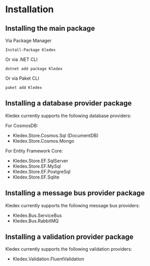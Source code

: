 # Installation

## Installing the main package

Via Package Manager

    Install-Package Kledex
   
Or via .NET CLI

    dotnet add package Kledex
    
Or via Paket CLI

    paket add Kledex

## Installing a database provider package

Kledex currently supports the following database providers:

For CosmosDB:
- Kledex.Store.Cosmos.Sql (DocumentDB)
- Kledex.Store.Cosmos.Mongo

For Entity Framework Core:
- Kledex.Store.EF.SqlServer
- Kledex.Store.EF.MySql
- Kledex.Store.EF.PostgreSql
- Kledex.Store.EF.Sqlite

## Installing a message bus provider package

Kledex currently supports the following message bus providers:
- Kledex.Bus.ServiceBus
- Kledex.Bus.RabbitMQ

## Installing a validation provider package

Kledex currently supports the following validation providers:
- Kledex.Validation.FluentValidation
